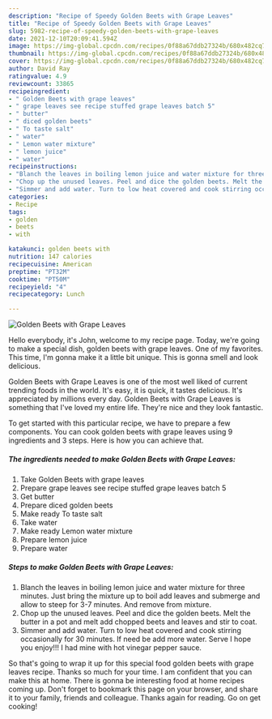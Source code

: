 ```yaml
---
description: "Recipe of Speedy Golden Beets with Grape Leaves"
title: "Recipe of Speedy Golden Beets with Grape Leaves"
slug: 5982-recipe-of-speedy-golden-beets-with-grape-leaves
date: 2021-12-10T20:09:41.594Z
image: https://img-global.cpcdn.com/recipes/0f88a67ddb27324b/680x482cq70/golden-beets-with-grape-leaves-recipe-main-photo.jpg
thumbnail: https://img-global.cpcdn.com/recipes/0f88a67ddb27324b/680x482cq70/golden-beets-with-grape-leaves-recipe-main-photo.jpg
cover: https://img-global.cpcdn.com/recipes/0f88a67ddb27324b/680x482cq70/golden-beets-with-grape-leaves-recipe-main-photo.jpg
author: David Ray
ratingvalue: 4.9
reviewcount: 33865
recipeingredient:
- " Golden Beets with grape leaves"
- " grape leaves see recipe stuffed grape leaves batch 5"
- " butter"
- " diced golden beets"
- " To taste salt"
- " water"
- " Lemon water mixture"
- " lemon juice"
- " water"
recipeinstructions:
- "Blanch the leaves in boiling lemon juice and water mixture for three minutes. Just bring the mixture up to boil add leaves and submerge and allow to steep for 3-7 minutes. And remove from mixture."
- "Chop up the unused leaves. Peel and dice the golden beets. Melt the butter in a pot and melt add chopped beets and leaves and stir to coat."
- "Simmer and add water. Turn to low heat covered and cook stirring occasionally for 30 minutes. If need be add more water. Serve I hope you enjoy!!! I had mine with hot vinegar pepper sauce."
categories:
- Recipe
tags:
- golden
- beets
- with

katakunci: golden beets with 
nutrition: 147 calories
recipecuisine: American
preptime: "PT32M"
cooktime: "PT50M"
recipeyield: "4"
recipecategory: Lunch

---
```



![Golden Beets with Grape Leaves](https://img-global.cpcdn.com/recipes/0f88a67ddb27324b/680x482cq70/golden-beets-with-grape-leaves-recipe-main-photo.jpg)

Hello everybody, it's John, welcome to my recipe page. Today, we're going to make a special dish, golden beets with grape leaves. One of my favorites. This time, I'm gonna make it a little bit unique. This is gonna smell and look delicious.



Golden Beets with Grape Leaves is one of the most well liked of current trending foods in the world. It's easy, it is quick, it tastes delicious. It's appreciated by millions every day. Golden Beets with Grape Leaves is something that I've loved my entire life. They're nice and they look fantastic.


To get started with this particular recipe, we have to prepare a few components. You can cook golden beets with grape leaves using 9 ingredients and 3 steps. Here is how you can achieve that.

<!--inarticleads1-->

##### The ingredients needed to make Golden Beets with Grape Leaves:

1. Take  Golden Beets with grape leaves
1. Prepare  grape leaves see recipe stuffed grape leaves batch 5
1. Get  butter
1. Prepare  diced golden beets
1. Make ready  To taste salt
1. Take  water
1. Make ready  Lemon water mixture
1. Prepare  lemon juice
1. Prepare  water




<!--inarticleads2-->

##### Steps to make Golden Beets with Grape Leaves:

1. Blanch the leaves in boiling lemon juice and water mixture for three minutes. Just bring the mixture up to boil add leaves and submerge and allow to steep for 3-7 minutes. And remove from mixture.
1. Chop up the unused leaves. Peel and dice the golden beets. Melt the butter in a pot and melt add chopped beets and leaves and stir to coat.
1. Simmer and add water. Turn to low heat covered and cook stirring occasionally for 30 minutes. If need be add more water. Serve I hope you enjoy!!! I had mine with hot vinegar pepper sauce.




So that's going to wrap it up for this special food golden beets with grape leaves recipe. Thanks so much for your time. I am confident that you can make this at home. There is gonna be interesting food at home recipes coming up. Don't forget to bookmark this page on your browser, and share it to your family, friends and colleague. Thanks again for reading. Go on get cooking!
